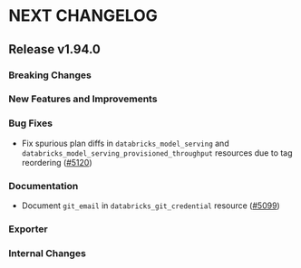 # NEXT CHANGELOG

## Release v1.94.0

### Breaking Changes

### New Features and Improvements

### Bug Fixes

* Fix spurious plan diffs in `databricks_model_serving` and `databricks_model_serving_provisioned_throughput` resources due to tag reordering ([#5120](https://github.com/databricks/terraform-provider-databricks/pull/5120))

### Documentation

* Document `git_email` in `databricks_git_credential` resource ([#5099](https://github.com/databricks/terraform-provider-databricks/pull/5099))

### Exporter

### Internal Changes
